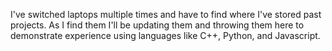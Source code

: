 I've switched laptops multiple times and have to find where I've stored past projects. As I find them I'll be updating them and throwing them here to demonstrate experience using languages like C++, Python, and Javascript.

